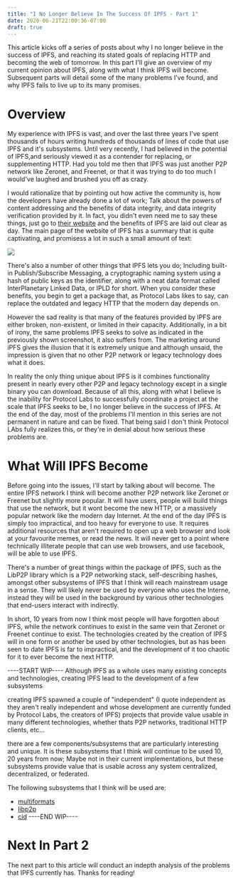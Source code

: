 ```yaml
---
title: "I No Longer Believe In The Success Of IPFS - Part 1"
date: 2020-06-21T22:00:36-07:00
draft: true
---
```


This article kicks off a series of posts about why I no longer believe in the success of IPFS, and reaching its stated goals of replacing HTTP and becoming the web of tomorrow.  In this part I'll give an overview of my current opinion about IPFS, along with what I think IPFS will become. Subsequent parts will detail some of the many problems I've found, and why IPFS fails to live up to its many promises. 

# Overview

My experience with IPFS is vast, and over the last three years I've spent thousands of hours writing hundreds of thousands of lines of code that use IPFS and it's subsystems. Until very recently, I had believed in the potential of IPFS,and seriously viewed it as a contender for replacing, or supplementing HTTP. Had you told me then that IPFS was just another P2P network like Zeronet, and Freenet, or that it was trying to do too much I would've laughed and brushed you off as crazy.

I would rationalize that by pointing out how active the community is, how the developers have already done a lot of work; Talk about the powers of content addressing and the benefits of data integrity, and data integrity verification provided by it. In fact, you didn't even need me to say these things, just go to [their website](https://ipfs.io) and the benefits of IPFS are laid out clear as day. The main page of the website of IPFS has a summary that is quite captivating, and promisess a lot in such a small amount of text:

![](/images/ipfs/main_website_summary.jpg)

There's also a number of other things that IPFS lets you do; Including built-in Publish/Subscribe Messaging, a cryptographic naming system using a hash of public keys as the identifier, along with a neat data format called InterPlanetary Linked Data, or IPLD for short. When you consider these benefits, you begin to get a package that, as Protocol Labs likes to say, can replace the outdated and legacy HTTP that the modern day depends on.

However the sad reality is that many of the features provided by IPFS are either broken, non-existent, or limited in their capacity. Additionally, in a bit of irony, the same problems IPFS seeks to solve as indicated in the previously shown screenshot, it also suffers from. The marketing around iPFS gives the illusion that it is extremely unique and although unsaid, the impression is given that no other P2P network or legacy technology does what it does.

In reality the only thing unique about IPFS is it combines functionality present in nearly every other P2P and legacy technology except in a single binary you can download. Because of all this, along with what I believe is the inability for Protocol Labs to successfully coordinate a project at the scale that IPFS seeks to be, I no longer believe in the success of IPFS. At the end of the day, most of the problems I'll mention in this series are not permanent in nature and can be fixed. That being said I don't think Protocol LAbs fully realizes this, or they're in denial about how serious these problems are.

# What Will IPFS Become

Before going into the issues, I'll start by talking about will become. The entire IPFS network I think will become another P2P network like Zeronet or Freenet but slightly more popular. It will have users, people will build things that use the network, but it wont become the new HTTP, or a massively popular network like the modern day Internet. At the end of the day IPFS is simply too impractical, and too heavy for everyone to use. It requires additional resources that aren't required to open up a web browser and look at your favourite memes, or read the news. It will never get to a point where technically illiterate people that can use web browsers, and use facebook, will be able to use IPFS.

There's a number of great things within the package of IPFS, such as the LibP2P library which is a P2P networking stack, self-describing hashes, amongst other subsystems of IPFS that I think will reach mainstream usage in a sense. They will likely never be used by everyone who uses the Interne, instead they will be used in the background by various other technologies that end-users interact with indirectly. 

In short, 10 years from now I think most people will have forgotten about IPFS, while the network continues to exist in the same vein that Zeronet or Freenet continue to exist. The technologies created by the creation of IPFS will in one form or another be used by other technologies, but as has been seen to date IPFS is far to impractical, and the development of it too chaotic for it to ever become the next HTTP.


----START WIP----
Although IPFS as a whole uses many existing concepts and technologies, creating IPFS lead to the development of a few subsystems

creating IPFS spawned a couple of "independent" (I quote independent as they aren't really independent and whose development are currently funded by Protocol Labs, the creators of IPFS) projects that provide value usable in many different technologies, whether thats P2P networks, traditional HTTP clients, etc...

there are a few components/subsystems that are particularly interesting and unique. It is these subsystems that I think will continue to be used 10, 20 years from now; Maybe not in their current implementations, but these subsystems provide value that is usable across any system centralized, decentralized, or federated.

The following subsystems that I think will be used are:
* [multiformats](https://multiformats.io/)
* [libp2p](https://libp2p.io/)
* [cid](https://github.com/multiformats/cid)
----END WIP----

# Next In Part 2


The next part to this article will conduct an indepth analysis of the problems that IPFS currently has. Thanks for reading!